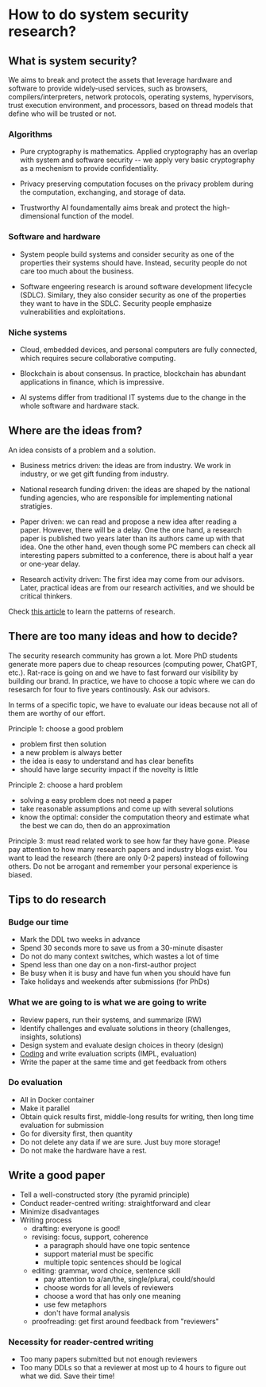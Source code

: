 # How to do system security research?

## What is system security?

We aims to break and protect the assets that leverage hardware and software to
provide widely-used services, such as browsers, compilers/interpreters, network
protocols, operating systems, hypervisors, trust execution environment, and
processors, based on thread models that define who will be trusted or not.

### Algorithms

- Pure cryptography is mathematics. Applied cryptography has an overlap with
system and software security -- we apply very basic cryptography as a mechenism
to provide confidentiality.

- Privacy preserving computation focuses on the privacy problem during the
computation, exchanging, and storage of data.

- Trustworthy AI foundamentally aims break and protect the high-dimensional
function of the model.

### Software and hardware

- System people build systems and consider security as one of the properties
their systems should have. Instead, security people do not care too much about
the business.

- Software engeering research is around software development lifecycle (SDLC).
Similary, they also consider security as one of the properties they want to have
in the SDLC. Security people emphasize vulnerabilities and exploitations.

### Niche systems

- Cloud, embedded devices, and personal computers are fully connected, which
requires secure collaborative computing.

- Blockchain is about consensus. In practice, blockchain has abundant
applications in finance, which is impressive.

- AI systems differ from traditional IT systems due to the change in the whole
software and hardware stack.

## Where are the ideas from?

An idea consists of a problem and a solution.

- Business metrics driven: the ideas are from industry. We work in industry, or
we get gift funding from industry.

- National research funding driven: the ideas are shaped by the national funding
agencies, who are responsible for implementing national stratigies.

- Paper driven: we can read and propose a new idea after reading a paper.
However, there will be a delay. One the one hand, a research paper is published
two years later than its authors came up with that idea. One the other hand,
even though some PC members can check all interesting papers submitted to a
conference, there is about half a year or one-year delay.

- Research activity driven: The first idea may come from our advisors.  Later,
practical ideas are from our research activities, and we should be critical
thinkers.

Check [this
article](https://medium.com/digital-diplomacy/how-to-look-for-ideas-in-computer-science-research-7a3fa6f4696f)
to learn the patterns of research. 

## There are too many ideas and how to decide?

The security research community has grown a lot. More PhD students generate more
papers due to cheap resources (computing power, ChatGPT, etc.). Rat-race is
going on and we have to fast forward our visibility by building our brand. In
practice, we have to choose a topic where we can do resesarch for four to five
years continously. Ask our advisors.

In terms of a specific topic, we have to evaluate our ideas because not all of
them are worthy of our effort.

Principle 1: choose a good problem

- problem first then solution
- a new problem is always better
- the idea is easy to understand and has clear benefits
- should have large security impact if the novelty is little

Principle 2: choose a hard problem

- solving a easy problem does not need a paper
- take reasonable assumptions and come up with several solutions
- know the optimal: consider the computation theory and estimate what the best
we can do, then do an approximation

Principle 3: must read related work to see how far they have gone. Please pay
attention to how many research papers and industry blogs exist. You want to lead
the research (there are only 0-2 papers) instead of following others. Do not be
arrogant and remember your personal experience is biased.

## Tips to do research

### Budge our time

- Mark the DDL two weeks in advance
- Spend 30 seconds more to save us from a 30-minute disaster
- Do not do many context switches, which wastes a lot of time
- Spend less than one day on a non-first-author project
- Be busy when it is busy and have fun when you should have fun
- Take holidays and weekends after submissions (for PhDs)

### What we are going to is what we are going to write

- Review papers, run their systems, and summarize (RW)
- Identify challenges and evaluate solutions in theory (challenges, insights, solutions)
- Design system and evaluate design choices in theory (design)
- [Coding](./2021-09-03-Summary-Research-SE.md) and write evaluation scripts (IMPL, evaluation)
- Write the paper at the same time and get feedback from others

### Do evaluation

- All in Docker container
- Make it parallel
- Obtain quick results first, middle-long results for writing, then long time evaluation for submission
- Go for diversity first, then quantity
- Do not delete any data if we are sure. Just buy more storage!
- Do not make the hardware have a rest.

## Write a good paper

- Tell a well-constructed story (the pyramid principle)
- Conduct reader-centred writing: straightforward and clear
- Minimize disadvantages
- Writing process
    + drafting: everyone is good!
    + revising: focus, support, coherence
        - a paragraph should have one topic sentence
        - support material must be specific
        - multiple topic sentences should be logical
    + editing: grammar, word choice, sentence skill
        + pay attention to a/an/the, single/plural, could/should
        + choose words for all levels of reviewers
        + choose a word that has only one meaning
        + use few metaphors
        + don't have formal analysis
    + proofreading: get first around feedback from "reviewers"

### Necessity for reader-centred writing

- Too many papers submitted but not enough reviewers
- Too many DDLs so that a reviewer at most up to 4 hours to figure out what we
did. Save their time!
